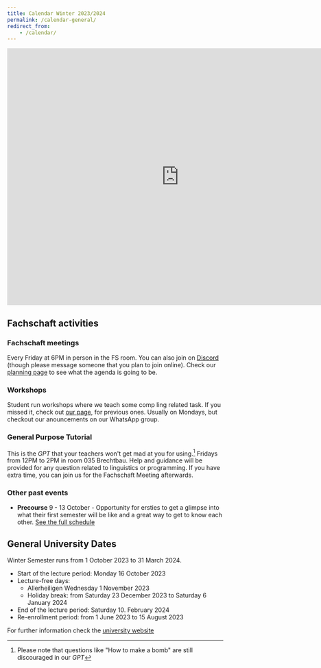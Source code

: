 ```yaml
---
title: Calendar Winter 2023/2024
permalink: /calendar-general/
redirect_from:
    - /calendar/
---
```



<iframe src="https://calendar.google.com/calendar/u/0/embed?src=b8b5e3308a11d1f02ea9a710a07116117b568951be60f5325846200d09ae9f25@group.calendar.google.com&ctz=Europe/Berlin"  width="800" height="600" frameborder="0" scrolling="no">  </iframe>



## Fachschaft activities

### Fachschaft meetings
Every Friday at 6PM in person in the FS room. You can also join on [Discord](https://discord.gg/FcaEeaE6WN) (though please message someone that you plan to join online). Check our [planning page](https://github.com/fs-linguistics/Fachschaft-Planning) to see what the agenda is going to be.

### Workshops
Student run workshops where we teach some comp ling related task. If you missed it, check out [our page](/student-workshops/), for previous ones. Usually on Mondays, but checkout our anouncements on our WhatsApp group.

 
### General Purpose Tutorial
This is the *GPT* that your teachers won't get mad at you for using.[^1]  Fridays from 12PM to 2PM in room 035 Brechtbau. Help and guidance will be provided for any question related to linguistics or programming.  If you have extra time, you can join us for the Fachschaft Meeting afterwards. 

[^1]: Please note that questions like "How to make a bomb" are still discouraged in our *GPT*

  
### Other past events
 
- **Precourse** 9 - 13 October - Opportunity for ersties to get a glimpse into what their first semester will be like and a great way to get to know each other. [See the full schedule](/precourse-schedule/)
 

## General University Dates

Winter Semester runs from 1 October 2023 to 31 March 2024.

- Start of the lecture period: Monday 16 October 2023
- Lecture-free days:
    - Allerheiligen Wednesday 1 November 2023
    - Holiday break: from Saturday 23 December 2023 to Saturday 6 January 2024
- End of the lecture period: Saturday 10. February 2024
- Re-enrollment period: from 1 June 2023 to 15 August 2023

For further information check the [university website](https://uni-tuebingen.de/studium/studienorganisation/semester-und-studienplanung/semestertermine/semestertermine-bis-2027/)
